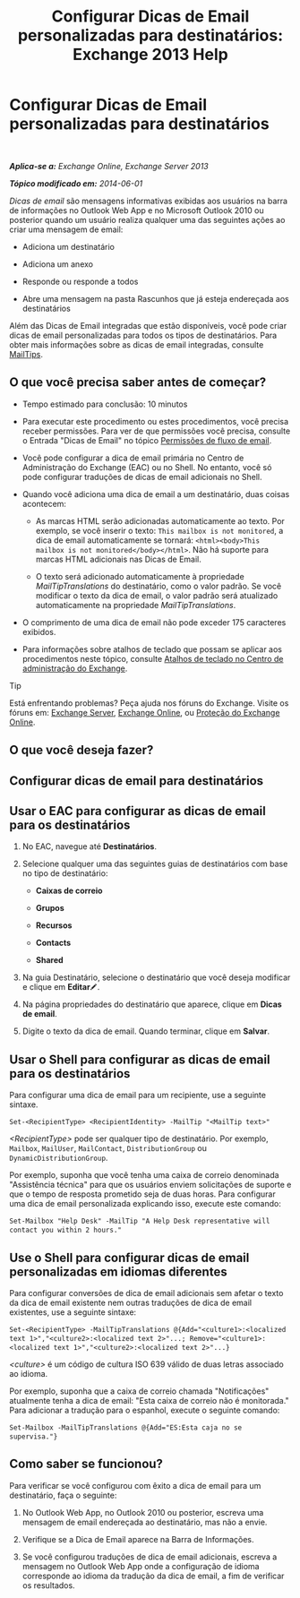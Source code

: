 ﻿---
title: 'Configurar Dicas de Email personalizadas para destinatários: Exchange 2013 Help'
TOCTitle: Configurar Dicas de Email personalizadas para destinatários
ms:assetid: df8ee7ae-2486-4890-b057-cda87b4cb1ec
ms:mtpsurl: https://technet.microsoft.com/pt-br/library/Dd638199(v=EXCHG.150)
ms:contentKeyID: 52058514
ms.date: 05/22/2018
mtps_version: v=EXCHG.150
ms.translationtype: MT
---

# Configurar Dicas de Email personalizadas para destinatários

 

_**Aplica-se a:** Exchange Online, Exchange Server 2013_

_**Tópico modificado em:** 2014-06-01_

*Dicas de email* são mensagens informativas exibidas aos usuários na barra de informações no Outlook Web App e no Microsoft Outlook 2010 ou posterior quando um usuário realiza qualquer uma das seguintes ações ao criar uma mensagem de email:

  - Adiciona um destinatário

  - Adiciona um anexo

  - Responde ou responde a todos

  - Abre uma mensagem na pasta Rascunhos que já esteja endereçada aos destinatários

Além das Dicas de Email integradas que estão disponíveis, você pode criar dicas de email personalizadas para todos os tipos de destinatários. Para obter mais informações sobre as dicas de email integradas, consulte [MailTips](mailtips-exchange-2013-help.md).

## O que você precisa saber antes de começar?

  - Tempo estimado para conclusão: 10 minutos

  - Para executar este procedimento ou estes procedimentos, você precisa receber permissões. Para ver de que permissões você precisa, consulte o Entrada "Dicas de Email" no tópico [Permissões de fluxo de email](mail-flow-permissions-exchange-2013-help.md).

  - Você pode configurar a dica de email primária no Centro de Administração do Exchange (EAC) ou no Shell. No entanto, você só pode configurar traduções de dicas de email adicionais no Shell.

  - Quando você adiciona uma dica de email a um destinatário, duas coisas acontecem:
    
      - As marcas HTML serão adicionadas automaticamente ao texto. Por exemplo, se você inserir o texto: `This mailbox is not monitored`, a dica de email automaticamente se tornará: `<html><body>This mailbox is not monitored</body></html>`. Não há suporte para marcas HTML adicionais nas Dicas de Email.
    
      - O texto será adicionado automaticamente à propriedade *MailTipTranslations* do destinatário, como o valor padrão. Se você modificar o texto da dica de email, o valor padrão será atualizado automaticamente na propriedade *MailTipTranslations*.

  - O comprimento de uma dica de email não pode exceder 175 caracteres exibidos.

  - Para informações sobre atalhos de teclado que possam se aplicar aos procedimentos neste tópico, consulte [Atalhos de teclado no Centro de administração do Exchange](keyboard-shortcuts-in-the-exchange-admin-center-exchange-online-protection-help.md).


> [!TIP]
> Está enfrentando problemas? Peça ajuda nos fóruns do Exchange. Visite os fóruns em: <A href="https://go.microsoft.com/fwlink/p/?linkid=60612">Exchange Server</A>, <A href="https://go.microsoft.com/fwlink/p/?linkid=267542">Exchange Online</A>, ou <A href="https://go.microsoft.com/fwlink/p/?linkid=285351">Proteção do Exchange Online</A>.



## O que você deseja fazer?

## Configurar dicas de email para destinatários

## Usar o EAC para configurar as dicas de email para os destinatários

1.  No EAC, navegue até **Destinatários**.

2.  Selecione qualquer uma das seguintes guias de destinatários com base no tipo de destinatário:
    
      - **Caixas de correio**
    
      - **Grupos**
    
      - **Recursos**
    
      - **Contacts**
    
      - **Shared**

3.  Na guia Destinatário, selecione o destinatário que você deseja modificar e clique em **Editar**![Ícone de edição](images/JJ218640.6f53ccb2-1f13-4c02-bea0-30690e6ea71d(EXCHG.150).gif "Ícone de edição").

4.  Na página propriedades do destinatário que aparece, clique em **Dicas de email**.

5.  Digite o texto da dica de email. Quando terminar, clique em **Salvar**.

## Usar o Shell para configurar as dicas de email para os destinatários

Para configurar uma dica de email para um recipiente, use a seguinte sintaxe.

    Set-<RecipientType> <RecipientIdentity> -MailTip "<MailTip text>"

*\<RecipientType\>* pode ser qualquer tipo de destinatário. Por exemplo, `Mailbox`, `MailUser`, `MailContact`, `DistributionGroup` ou `DynamicDistributionGroup`.

Por exemplo, suponha que você tenha uma caixa de correio denominada "Assistência técnica" para que os usuários enviem solicitações de suporte e que o tempo de resposta prometido seja de duas horas. Para configurar uma dica de email personalizada explicando isso, execute este comando:

    Set-Mailbox "Help Desk" -MailTip "A Help Desk representative will contact you within 2 hours."

## Use o Shell para configurar dicas de email personalizadas em idiomas diferentes

Para configurar conversões de dica de email adicionais sem afetar o texto da dica de email existente nem outras traduções de dica de email existentes, use a seguinte sintaxe:

    Set-<RecipientType> -MailTipTranslations @{Add="<culture1>:<localized text 1>","<culture2>:<localized text 2>"...; Remove="<culture1>:<localized text 1>","<culture2>:<localized text 2>"...}

*\<culture\>* é um código de cultura ISO 639 válido de duas letras associado ao idioma.

Por exemplo, suponha que a caixa de correio chamada "Notificações" atualmente tenha a dica de email: "Esta caixa de correio não é monitorada." Para adicionar a tradução para o espanhol, execute o seguinte comando:

    Set-Mailbox -MailTipTranslations @{Add="ES:Esta caja no se supervisa."}

## Como saber se funcionou?

Para verificar se você configurou com êxito a dica de email para um destinatário, faça o seguinte:

1.  No Outlook Web App, no Outlook 2010 ou posterior, escreva uma mensagem de email endereçada ao destinatário, mas não a envie.

2.  Verifique se a Dica de Email aparece na Barra de Informações.

3.  Se você configurou traduções de dica de email adicionais, escreva a mensagem no Outlook Web App onde a configuração de idioma corresponde ao idioma da tradução da dica de email, a fim de verificar os resultados.

